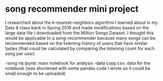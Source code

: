  # song recommender mini project

I researched about the k-nearest-neighbors algorithm I learned about in my Data 8 class back in Spring 2019 and made modifications based on the large data file I downloaded from the Million Songs Dataset. I thought this would be applicable to a song-recommender because many songs can be recommended based on the listening history of users that have similar tastes (that could be calculated by comparing the listening count for each song per user)

-song nb.ipynb: main notebook for analysis
-data copy.csv: data for the notebook (was shortened with some pandas code I wrote so it could be small enough to be uploaded)
